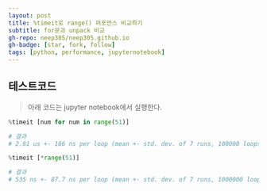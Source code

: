 ```yaml
---
layout: post
title: %timeit로 range() 퍼포먼스 비교하기
subtitle: for문과 unpack 비교
gh-repo: neep305/neep305.github.io
gh-badge: [star, fork, follow]
tags: [python, performance, jupyternotebook]
---
```


## 테스트코드

> 아래 코드는 jupyter notebook에서 실행한다.

```python
%timeit [num for num in range(51)]

# 결과
# 2.81 us +- 186 ns per loop (mean +- std. dev. of 7 runs, 100000 loops each)
```

```python
%timeit [*range(51)]

# 결과
# 535 ns +- 87.7 ns per loop (mean +- std. dev. of 7 runs, 1000000 loops each)
```
